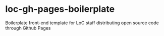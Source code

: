 # loc-gh-pages-boilerplate
Boilerplate front-end template for LoC staff distributing open source code through Github Pages
